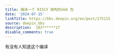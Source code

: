 ```yaml
---
title: 编译一个 RISCV 架构的deb 包
date: '2024-07-15'
linkTitle: https://bbs.deepin.org/en/post/275115
source: deepin_bbs
description:  183******17 
disable_comments: true
---
```

有没有人知道这个编译
